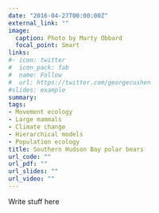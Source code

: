 ```yaml
---
date: "2016-04-27T00:00:00Z"
external_link: ""
image:
  caption: Photo by Marty Obbard
  focal_point: Smart
links:
#- icon: twitter
#  icon_pack: fab
#  name: Follow
#  url: https://twitter.com/georgecushen
#slides: example
summary: 
tags:
- Movement ecology
- Large mammals
- Climate change
- Hierarchical models
- Population ecology
title: Southern Hudson Bay polar bears
url_code: ""
url_pdf: ""
url_slides: ""
url_video: ""
---
```

Write stuff here